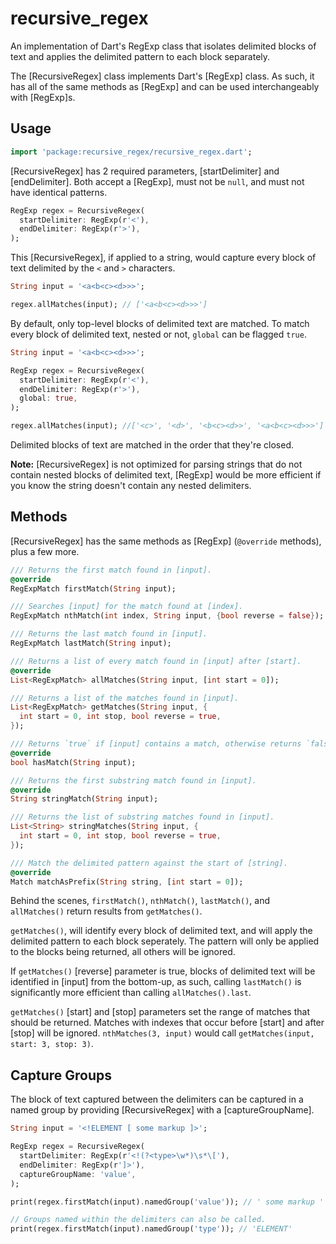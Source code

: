 # recursive_regex

An implementation of Dart's RegExp class that isolates delimited blocks
of text and applies the delimited pattern to each block separately.

The [RecursiveRegex] class implements Dart's [RegExp] class. As such,
it has all of the same methods as [RegExp] and can be used interchangeably
with [RegExp]s.

## Usage

```dart
import 'package:recursive_regex/recursive_regex.dart';
```

[RecursiveRegex] has 2 required parameters, [startDelimiter] and
[endDelimiter]. Both accept a [RegExp], must not be `null`, and
must not have identical patterns.

```dart
RegExp regex = RecursiveRegex(
  startDelimiter: RegExp(r'<'),
  endDelimiter: RegExp(r'>'),
);
```

This [RecursiveRegex], if applied to a string, would capture every block
of text delimited by the `<` and `>` characters.

```dart
String input = '<a<b<c><d>>>';

regex.allMatches(input); // ['<a<b<c><d>>>']
```

By default, only top-level blocks of delimited text are matched. To match
every block of delimited text, nested or not, `global` can be flagged `true`.

```dart
String input = '<a<b<c><d>>>';

RegExp regex = RecursiveRegex(
  startDelimiter: RegExp(r'<'),
  endDelimiter: RegExp(r'>'),
  global: true,
);

regex.allMatches(input); //['<c>', '<d>', '<b<c><d>>', '<a<b<c><d>>>']
```

Delimited blocks of text are matched in the order that they're closed.

__Note:__ [RecursiveRegex] is not optimized for parsing strings that do
not contain nested blocks of delimited text, [RegExp] would be more
efficient if you know the string doesn't contain any nested delimiters.

## Methods

[RecursiveRegex] has the same methods as [RegExp] (`@override` methods),
plus a few more.

```dart
/// Returns the first match found in [input].
@override
RegExpMatch firstMatch(String input);

/// Searches [input] for the match found at [index].
RegExpMatch nthMatch(int index, String input, {bool reverse = false});

/// Returns the last match found in [input].
RegExpMatch lastMatch(String input);

/// Returns a list of every match found in [input] after [start].
@override
List<RegExpMatch> allMatches(String input, [int start = 0]);

/// Returns a list of the matches found in [input].
List<RegExpMatch> getMatches(String input, {
  int start = 0, int stop, bool reverse = true,
});

/// Returns `true` if [input] contains a match, otherwise returns `false`.
@override
bool hasMatch(String input);

/// Returns the first substring match found in [input].
@override
String stringMatch(String input);

/// Returns the list of substring matches found in [input].
List<String> stringMatches(String input, {
  int start = 0, int stop, bool reverse = true,
});

/// Match the delimited pattern against the start of [string].
@override
Match matchAsPrefix(String string, [int start = 0]);
```

Behind the scenes, `firstMatch()`, `nthMatch()`, `lastMatch()`, and
`allMatches()` return results from `getMatches()`.

`getMatches()`, will identify every block of delimited text, and will apply
the delimited pattern to each block seperately. The pattern will only be
applied to the blocks being returned, all others will be ignored.

If `getMatches()` [reverse] parameter is true, blocks of delimited text will
be identified in [input] from the bottom-up, as such, calling `lastMatch()`
is significantly more efficient than calling `allMatches().last`.

`getMatches()` [start] and [stop] parameters set the range of matches that should be returned. Matches with indexes that occur before [start] and after
[stop] will be ignored. `nthMatches(3, input)` would call
`getMatches(input, start: 3, stop: 3)`.

## Capture Groups

The block of text captured between the delimiters can be captured in a
named group by providing [RecursiveRegex] with a [captureGroupName].

```dart
String input = '<!ELEMENT [ some markup ]>';

RegExp regex = RecursiveRegex(
  startDelimiter: RegExp(r'<!(?<type>\w*)\s*\['),
  endDelimiter: RegExp(r']>'),
  captureGroupName: 'value',
);

print(regex.firstMatch(input).namedGroup('value')); // ' some markup '

// Groups named within the delimiters can also be called.
print(regex.firstMatch(input).namedGroup('type')); // 'ELEMENT'
```
